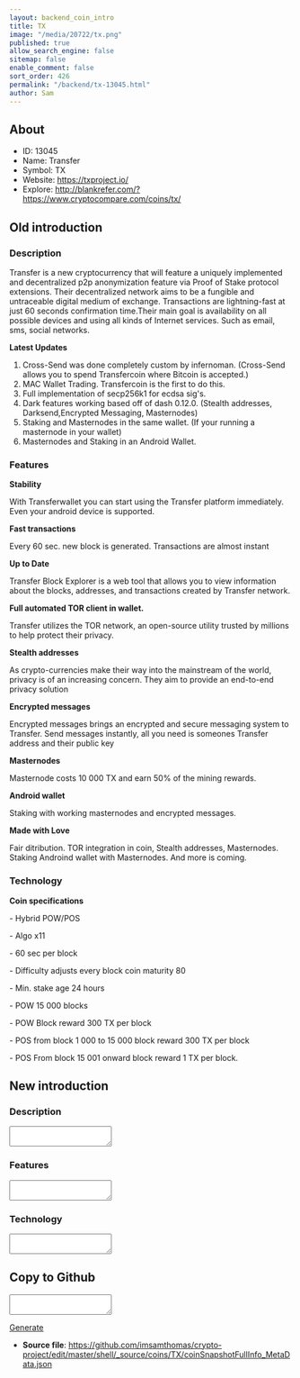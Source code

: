 ```yaml
---
layout: backend_coin_intro
title: TX
image: "/media/20722/tx.png"
published: true
allow_search_engine: false
sitemap: false
enable_comment: false
sort_order: 426
permalink: "/backend/tx-13045.html"
author: Sam
---
```


## About

- ID: 13045
- Name: Transfer
- Symbol: TX
- Website: https://txproject.io/
- Explore: http://blankrefer.com/?https://www.cryptocompare.com/coins/tx/


## Old introduction

### Description

<p>Transfer is a new cryptocurrency that will feature a uniquely implemented and decentralized p2p anonymization feature via Proof of Stake protocol extensions. Their decentralized network aims to be a fungible and untraceable digital medium of exchange. Transactions are lightning-fast at just 60 seconds confirmation time.Their main goal is availability on all possible devices and using all kinds of Internet services. Such as email, sms, social networks.</p><p><strong>Latest Updates</strong></p><ol><li>Cross-Send was done completely custom by infernoman. (Cross-Send allows you to spend Transfercoin where Bitcoin is accepted.)</li><li><span>MAC Wallet Trading. Transfercoin is the first to do this.</span></li><li><span>Full implementation of secp256k1 for ecdsa sig&#39;s.</span></li><li><span>Dark features working based off of dash 0.12.0. (Stealth addresses, Darksend,Encrypted Messaging, Masternodes)</span></li><li><span>Staking and Masternodes in the same wallet. (If your running a masternode in your wallet) </span></li><li><span>Masternodes and Staking in an Android Wallet.</span></li></ol>

### Features
<p><strong>Stability</strong></p><p>With Transferwallet you can start using the Transfer platform immediately. Even your android device is supported.</p><p><strong>Fast transactions</strong></p><p>Every 60 sec. new block is generated. Transactions are almost instant</p><p><strong>Up to Date</strong></p><p>Transfer Block Explorer is a web tool that allows you to view information about the blocks, addresses, and transactions created by Transfer network.</p><p><strong>Full automated TOR client in wallet. </strong></p><p>Transfer utilizes the TOR network, an open-source utility trusted by millions to help protect their privacy.</p><p><strong>Stealth addresses</strong></p><p>As crypto-currencies make their way into the mainstream of the world, privacy is of an increasing concern. They aim to provide an end-to-end privacy solution </p><p><strong>Encrypted messages</strong></p><p>Encrypted messages brings an encrypted and secure messaging system to Transfer. Send messages instantly, all you need is someones Transfer address and their public key</p><p><strong>Masternodes</strong></p><p>Masternode costs 10 000 TX and earn 50% of the mining rewards.</p><p><strong>Android wallet</strong></p><p>Staking with working masternodes and encrypted messages.</p><p><strong>Made with Love</strong></p><p>Fair ditribution. TOR integration in coin, Stealth addresses, Masternodes. Staking Androind wallet with Masternodes. And more is coming.</p>

### Technology
<p><strong>Coin specifications</strong></p><p>- Hybrid POW/POS</p><p>- Algo x11</p><p>- 60 sec per block</p><p>- Difficulty adjusts every block coin maturity 80</p><p>- Min. stake age 24 hours</p><p>- POW 15 000 blocks</p><p>- POW Block reward 300 TX per block</p><p>- POS from block 1 000 to 15 000 block reward 300 TX per block</p><p>- POS From block 15 001 onward block reward 1 TX per block.</p>



## New introduction


### Description
<textarea id="meta_description" name="description"></textarea>

### Features
<textarea id="meta_features" name="features"></textarea>

### Technology
<textarea id="meta_technology" name="technology"></textarea>


## Copy to Github

<textarea id="coinsnapshotfullinfo_metadata"></textarea>

<a href="#gen" onclick="generateMetaDatJson()">Generate</a>

- **Source file**: <a href="https://github.com/imsamthomas/crypto-project/edit/master/shell/_source/coins/TX/coinSnapshotFullInfo_MetaData.json">https://github.com/imsamthomas/crypto-project/edit/master/shell/_source/coins/TX/coinSnapshotFullInfo_MetaData.json</a>

